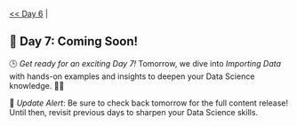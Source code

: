 [<< Day 6](../06_Data%20Frames%20and%20Tables/06_Data%20Frames%20and%20Tables.md) | <!--[Day 8 >>](../)-->
## 🚀 Day 7: Coming Soon!
🕒 *Get ready for an exciting Day 7!* Tomorrow, we dive into *Importing Data* with hands-on examples and insights to deepen your Data Science knowledge. 🔧✨

🔔 *Update Alert*: Be sure to check back tomorrow for the full content release! Until then, revisit previous days to sharpen your Data Science skills.
